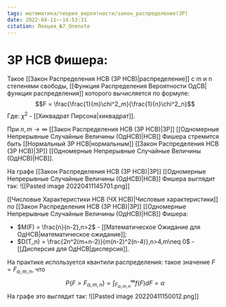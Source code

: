```yaml
---
tags: математика/теория_вероятности/закон_распределения(ЗР)
date: 2022-04-11~~14:53:31
citation: Лекция_№7_Onenote
---
```

# ЗР НСВ Фишера:
Такое [[Закон Распределения НСВ (ЗР НСВ)|распределение]] с m и n степенями свободы, [[Функция Распределения Вероятности ОдСВ|функция распределения]] которого вычисляется по формуле:
$$F = \frac{\frac{1}{m}\chi^2_m}{\frac{1}{n}\chi^2_n}$$
Где: $\chi^2$ - [[Хиквадрат Пирсона|хиквадрат]].

При $n, m \rightarrow \infty$ [[Закон Распределения НСВ (ЗР НСВ)|ЗР]] [[Одномерные Непрерывные Случайные Величины (ОдНСВ)|НСВ]] Фишера стремится быть [[Нормальный ЗР НСВ|нормальным]] [[Закон Распределения НСВ (ЗР НСВ)|ЗР]] [[Одномерные Непрерывные Случайные Величины (ОдНСВ)|НСВ]].

На графе [[Закон Распределения НСВ (ЗР НСВ)|ЗР]] [[Одномерные Непрерывные Случайные Величины (ОдНСВ)|НСВ]] Фишера выглядит так:
![[Pasted image 20220411145701.png]]

[[Числовые Характеристики НСВ (ЧХ НСВ)|Числовые характеристики]] по [[Закон Распределения НСВ (ЗР НСВ)|ЗР]] [[Одномерные Непрерывные Случайные Величины (ОдНСВ)|НСВ]] Фишера:
* $M(F) = \frac{n}{n-2},n>2$ - [[Математическое Ожидание для ОдНСВ|математическое ожидание]];
* $D(T_n) = \frac{2n^2(m+n-2)}{m(n-2)^2(n-4)},n>4,m\neq 0$ - [[Дисперсия для ОдНСВ|дисперсия]].

На практике используется квантили распределения: такое значение $F = F_{\alpha,m,n}$, что $$P\{F > F_{\alpha,m,n}\} = \int^\infty_{F_{\alpha,m,n}}{f(F)dF} = \alpha$$
На графе это выглядит так:
![[Pasted image 20220411150012.png]]